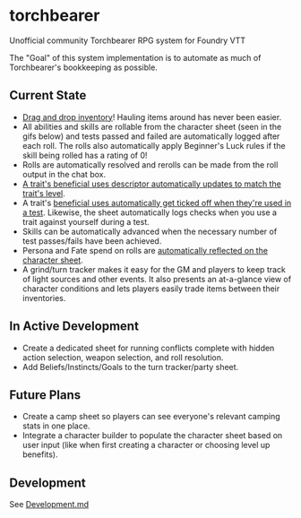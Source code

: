 # torchbearer
 Unofficial community Torchbearer RPG system for Foundry VTT
 
 The "Goal" of this system implementation is to automate as much of Torchbearer's bookkeeping as possible.
 
 ## Current State
 * [Drag and drop inventory](https://cdn.discordapp.com/attachments/714128930390540338/717693464187240448/2020-06-03_06.56.50.gif)! Hauling items around has never been easier.
 * All abilities and skills are rollable from the character sheet (seen in the gifs below) and tests passed and failed are automatically logged after each roll. The rolls also automatically apply Beginner's Luck rules if the skill being rolled has a rating of 0!
 * Rolls are automatically resolved and rerolls can be made from the roll output in the chat box.
 * [A trait's beneficial uses descriptor automatically updates to match the trait's level](https://cdn.discordapp.com/attachments/714128930390540338/716702551134699580/Traits.gif).
 * A trait's [beneficial uses automatically get ticked off when they're used in a test](https://cdn.discordapp.com/attachments/562996123292139541/718184774409388232/Trait.gif). Likewise, the sheet automatically logs checks when you use a trait against yourself during a test.
 * Skills can be automatically advanced when the necessary number of test passes/fails have been achieved.
 * Persona and Fate spend on rolls are [automatically reflected on the character sheet](https://cdn.discordapp.com/attachments/562996123292139541/718186145959247943/Persona.gif).
 * A grind/turn tracker makes it easy for the GM and players to keep track of light sources and other events. It also presents an at-a-glance view of character conditions and lets players easily trade items between their inventories.

## In Active Development
* Create a dedicated sheet for running conflicts complete with hidden action selection, weapon selection, and roll resolution.
* Add Beliefs/Instincts/Goals to the turn tracker/party sheet.

## Future Plans
* Create a camp sheet so players can see everyone's relevant camping stats in one place.
* Integrate a character builder to populate the character sheet based on user input (like when first creating a character or choosing level up benefits).

## Development

See [Development.md](docs/Development.md)
